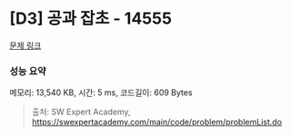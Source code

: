 # [D3] 공과 잡초 - 14555 

[문제 링크](https://swexpertacademy.com/main/code/problem/problemDetail.do?contestProbId=AYGtoa3qARcDFARC) 

### 성능 요약

메모리: 13,540 KB, 시간: 5 ms, 코드길이: 609 Bytes



> 출처: SW Expert Academy, https://swexpertacademy.com/main/code/problem/problemList.do